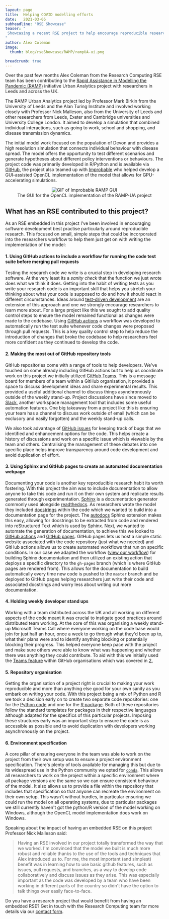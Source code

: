```yaml
---
layout: page
title:  Helping COVID modelling efforts
date:   2021-03-05
subheadline: "RSE Showcase"
teaser: "
 Showcasing a recent RSE project to help encourage reproducible research practices in a COVID modelling project
"
author: Alex Coleman
image:
  thumb: blog/rseShowcase/RAMP/rampUA-ui.png

breadcrumb: true
---
```


Over the past few months Alex Coleman from the Research Computing RSE team has been contributing to the [Rapid Assistance in Modelling the Pandemic (RAMP)](https://royalsociety.org/topics-policy/health-and-wellbeing/ramp/) initiative Urban Analytics project with researchers in Leeds and across the UK.

The RAMP Urban Analytics project led by Professor Mark Birkin from the University of Leeds and the Alan Turing Institute and involved working closely with Professor Nick Malleson, also from the University of Leeds and other researchers from Leeds, Exeter and Cambridge universities and University College London. It aimed to develop a simulation that combined individual interactions, such as going to work, school and shopping, and disease transmission dynamics.

The initial model work focused on the population of Devon and provides a high resolution simulation that connects individual behaviour with disease spread. The model offers the opportunity to test different scenarios and generate hypotheses about different policy interventions or behaviours. The project code was primarily developed in R/Python and is available via [GitHub](https://github.com/Urban-Analytics/RAMP-UA), the project also teamed up with [Improbable](https://www.improbable.io/) who helped develop a GUI-assisted OpenCL implementation of the model that allows for GPU-accelerating simulations.

<div style="text-align:center;">
  <img src='/images/blog/rseShowcase/RAMP/rampGUI.gif' alt='GIF of Improbable RAMP GUI'/>
  <figcaption>The GUI for the OpenCL implementation of the RAMP-UA project</figcaption>
</div>

## What has an RSE contributed to this project?

As an RSE embedded in this project I've been involved in encouraging software development best practise particularly around reproducible research. This focused on small, simple steps that could be incorporated into the researchers workflow to help them just get on with writing the implementation of the model:

#### 1. Using GitHub actions to include a workflow for running the code test suite before merging pull requests
  Testing the research code we write is a crucial step in developing research software. At the very least its a _sanity check_ that the function we just wrote does what we think it does. Getting into the habit of writing tests as you write your research code is an important skill that helps you stretch your thinking about what your code is supposed to do and how it should react in different circumstances. Ideas around [test-driven development](https://swcarpentry.github.io/python-novice-inflammation/10-defensive/index.html#test-driven-development) are an extension of this approach and one we strongly encourage researchers to learn more about. For a large project like this we sought to add quality control steps to ensure the model remained functional as changes were made to the codebase. Using [GitHub actions](https://github.com/features/actions) a workflow was developed to automatically run the test suite whenever code changes were proposed through pull requests. This is a key quality control step to help reduce the introduction of changes that broke the codebase to help researchers feel more confident as they continued to develop the code.

#### 2. Making the most out of GitHub repository tools

  GitHub repositories come with a range of tools to help developers. We've touched on some already including GitHub actions but to help us coordinate work on this project we initially utilized [GitHub Teams](https://github.com/team). This is a message board for members of a team within a GitHub organisation, it provided a space to discuss development ideas and share experimental results. This provided a useful additional channel to discuss things asynchronously outside of the weekly stand-up. Project discussions have since moved to [Slack](https://slack.com/intl/en-gb/), another workspace management tool that includes some useful automation features. One big takeaway from a project like this is ensuring your team has a channel to discuss work outside of email (which can be exclusory and easily forgotten) and the weekly stand-up calls.

  We also took advantage of [GitHub issues](https://docs.github.com/en/github/managing-your-work-on-github/about-issues) for keeping track of bugs that we identified and enhancement options for the code. This helps create a history of discussions and work on a specific issue which is viewable by the team and others. Centralising the management of these debates into one specific place helps improve transparency around code development and avoid duplication of effort.


#### 3. Using Sphinx and GitHub pages to create an automated documentation webpage  
  Documenting your code is another key reproducible research habit its worth fostering. With this project the aim was to include documentation to allow anyone to take this code and run it on their own system and replicate results generated through experimentation. [Sphinx](https://www.sphinx-doc.org/en/master/) is a documentation generator commonly used alongside [readthedocs](https://docs.readthedocs.io/en/stable/index.html). As researchers wrote the model they included [docstrings](https://www.python.org/dev/peps/pep-0257/) within the code which we wanted to build into a documentation page for the project. The [autodocs](https://www.sphinx-doc.org/en/master/usage/extensions/autodoc.html) Sphinx extension makes this easy, allowing for docstrings to be extracted from code and rendered into reStructured Text which is used by Sphinx. 
  Next, we wanted to automate the generation of documentation, to achieve this we looked to [GitHub actions](https://github.com/features/actions) and [GitHub pages](https://pages.github.com/). GitHub pages lets us host a simple static website associated with the code repository (just what we needed) and GitHub actions allows us to create automated workflows that run on specific conditions. In our case we adapted the workflow ([view our workflow](https://github.com/Urban-Analytics/RAMP-UA/blob/master/.github/workflows/deploy-docs.yml)) for building Sphinx documentation and then utilized an existing action that deploys a specific directory to the `gh-pages` branch (which is where GitHub pages are rendered from). This allows for the documentation to build automatically every time new code is pushed to the `master` branch and be deployed to GitHub pages helping researchers just write their code and associated docstrings and worry less about writing out more documentation.

#### 4. Holding weekly developer stand ups

  Working with a team distributed across the UK and all working on different aspects of the code meant it was crucial to instigate good practices around distributed team working. At the core of this was organising a weekly stand-up Microsoft Teams Call where everyone working on the code base would join for just half an hour, once a week to go through what they'd been up to, what their plans were and to identify anything blocking or potentially blocking their progress. This helped everyone keep pace with the project and make sure others were able to know what was happening and whether there was anything they could contribute. To aid with this we initially used the [Teams feature](https://github.com/team) within GitHub organisations which was covered in [2.](./#2-making-the-most-out-of-github-repository-tools)

#### 5. Repository organisation

  Getting the organisation of a project right is crucial to making your work reproducible and more than anything else good for your own sanity as you embark on writing your code. With this project being a mix of Python and R we took a decision early on to create two separate code repositories: one for the [Python code](https://github.com/Urban-Analytics/RAMP-UA) and one for the [R package](https://github.com/Urban-Analytics/rampuaR). Both of these repositories follow the standard templates for packages in their respective languages although adapted for the specifics of this particular projects. Imposing these structures early was an important step to ensure the code is as accessible as possible and to avoid duplication with developers working asynchronously on the project.

#### 6. Environment specification

  A core pillar of ensuring everyone in the team was able to work on the project from their own setup was to ensure a project environment specification. There's plenty of tools available for managing this but due to its widespread use in the Python community we opted for [`conda`](https://docs.conda.io/en/latest/). This allows all researchers to work on the project within a specific environment where all package versions are the same so we can ensure consistent behaviour of the model. It also allows us to provide a file within the repository that includes that specification so that anyone can recreate the environment on their own setup. This wasn't without hurdles, in particular ensuring we could run the model on all operating systems, due to particular packages we still currently haven't got the python/R version of the model working on Windows, although the OpenCL model implementation does work on Windows.


Speaking about the impact of having an embedded RSE on this project Professor Nick Malleson said:

> Having an RSE involved in our project totally transformed the way that we worked. I'm convinced that the model we built is much more robust and reliable thanks to the use of the tools and techniques that Alex introduced us to. For me, the most important (and simplest) benefit was in learning how to use basic github features, such as issues, pull requests, and branches, as a way to develop code collaboratively and discuss issues as they arise. This was especially important as the code was developed by a team who have been working in different parts of the country so didn't have the option to talk things over easily face-to-face.

Do you have a research project that would benefit from having an embedded RSE? Get in touch with the Research Computing team for more details via our [contact form](https://it.leeds.ac.uk/it?id=sc_cat_item&sys_id=7587b2530f675f00a82247ece1050eda).